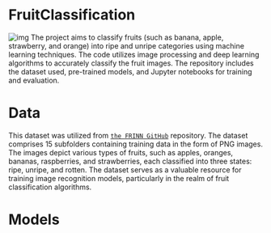 # FruitClassification
![img](https://github.com/neginnoori/fruitClassification/blob/main/fotor-ai-20240224142232.jpg)
The project aims to classify fruits (such as banana, apple, strawberry, and orange) into ripe and unripe categories using machine learning techniques. The code utilizes image processing and deep learning algorithms to accurately classify the fruit images. The repository includes the dataset used, pre-trained models, and Jupyter notebooks for training and evaluation. 
# Data 
This dataset was utilized from [`the FRINN GitHub`](https://github.com/ece324-2020/FRINN/tree/main) repository. The dataset comprises 15 subfolders containing training data in the form of PNG images. The images depict various types of fruits, such as apples, oranges, bananas, raspberries, and strawberries, each classified into three states: ripe, unripe, and rotten. The dataset serves as a valuable resource for training image recognition models, particularly in the realm of fruit classification algorithms.
# Models
